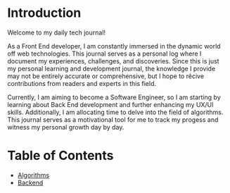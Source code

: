 # Introduction

Welcome to my daily tech journal!

As a Front End developer, I am constantly immersed in the dynamic world off web technologies. This journal serves as a personal log where I document my experiences, challenges, and discoveries. Since this is just my personal learning and development journal, the knowledge I provide may not be entirely accurate or comprehensive, but I hope to rêcive contributions from readers and experts in this field.

Currently, I am aiming to become a Software Engineer, so I am starting by learning about Back End development and further enhancing my UX/UI skills. Additionally, I am allocating time to delve into the field of algorithms. This journal serves as a motivational tool for me to track my progess and witness my personal growth day by day.

# Table of Contents
- [Algorithms](./Algorithms/Algorithms.md)
- [Backend](./Backend//Backend.md)